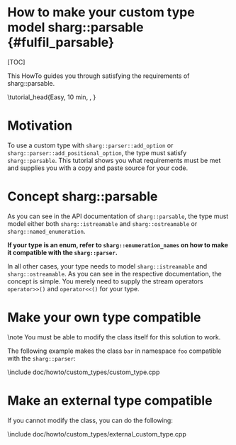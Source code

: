 # How to make your custom type model sharg::parsable {#fulfil_parsable}

<!--
SPDX-FileCopyrightText: 2006-2025 Knut Reinert & Freie Universität Berlin
SPDX-FileCopyrightText: 2016-2025 Knut Reinert & MPI für molekulare Genetik
SPDX-License-Identifier: CC-BY-4.0
-->

[TOC]

This HowTo guides you through satisfying the requirements of sharg::parsable.

\tutorial_head{Easy, 10 min, , }

# Motivation

To use a custom type with `sharg::parser::add_option` or
`sharg::parser::add_positional_option`, the type must satisfy `sharg::parsable`.
This tutorial shows you what requirements must be met and supplies you with a copy and paste source
for your code.

# Concept sharg::parsable

As you can see in the API documentation of `sharg::parsable`, the type must model either both
`sharg::istreamable` and `sharg::ostreamable` or `sharg::named_enumeration`.

**If your type is an enum, refer to `sharg::enumeration_names` on how to make it compatible with the
`sharg::parser`.**

In all other cases, your type needs to model `sharg::istreamable` and `sharg::ostreamable`.
As you can see in the respective documentation, the concept is simple. You merely need to
supply the stream operators `operator>>()` and `operator<<()` for your type.

# Make your own type compatible

\note You must be able to modify the class itself for this solution to work.

The following example makes the class `bar` in namespace `foo` compatible with the `sharg::parser`:

\include doc/howto/custom_types/custom_type.cpp

# Make an external type compatible

If you cannot modify the class, you can do the following:

\include doc/howto/custom_types/external_custom_type.cpp

